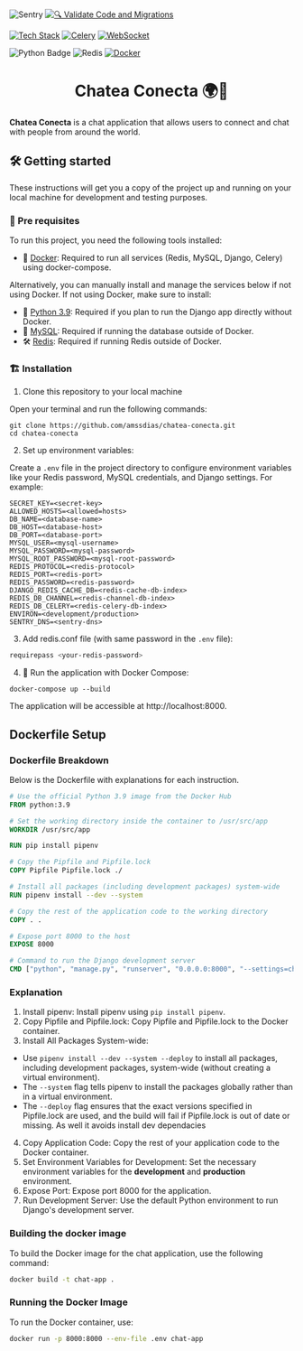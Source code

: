 [python-download]: https://www.python.org/downloads/
[docker-download]: https://www.docker.com/get-started/
[mysql-download]: https://www.mysql.com/downloads/
[redis-download]: https://redis.io/download/

![Sentry](https://img.shields.io/badge/Sentry-Monitoring-informational?logo=sentry&color=362D59)
[![🔍 Validate Code and Migrations](https://github.com/amssdias/chatea-conecta/actions/workflows/django-ci.yml/badge.svg)](https://github.com/amssdias/chatea-conecta/actions/workflows/django-ci.yml)

[![Tech Stack](https://img.shields.io/badge/Stack-Django%20%7C%20Celery%20%7C%20WebSocket-4285F4)]()
[![Celery](https://img.shields.io/badge/Celery-4caf50?logo=celery&logoColor=white)](https://docs.celeryproject.org/)
[![WebSocket](https://img.shields.io/badge/WebSocket-007acc?logo=websocket&logoColor=white)](https://developer.mozilla.org/en-US/docs/Web/API/WebSockets_API)

![Python Badge](https://img.shields.io/badge/Python-3.9-blue?logo=python)
![Redis](https://img.shields.io/badge/redis-%23DD0031.svg?style=flat&logo=redis&logoColor=white)
[![Docker](https://badgen.net/badge/icon/docker?icon=docker&label)](https://https://docker.com/)

<h1 align=center>Chatea Conecta 🌍💬</h1>

**Chatea Conecta** is a chat application that allows users to connect and chat with people from around the world.

## 🛠️ Getting started

These instructions will get you a copy of the project up and running on your local machine for development and testing purposes.

### 🔧 Pre requisites

To run this project, you need the following tools installed:

- 🐳 [Docker][docker-download]: Required to run all services (Redis, MySQL, Django, Celery) using docker-compose.

Alternatively, you can manually install and manage the services below if not using Docker.
If not using Docker, make sure to install:

- 🐍 [Python 3.9][python-download]: Required if you plan to run the Django app directly without Docker.
- 🐬 [MySQL][mysql-download]: Required if running the database outside of Docker.
- 🛠️ [Redis][redis-download]: Required if running Redis outside of Docker.


### 🏗️ Installation


1. Clone this repository to your local machine

Open your terminal and run the following commands:


```shell
git clone https://github.com/amssdias/chatea-conecta.git
cd chatea-conecta
```
   
2. Set up environment variables:

Create a `.env` file in the project directory to configure environment variables like your Redis password, MySQL credentials, and Django settings. For example:

```shell
SECRET_KEY=<secret-key>
ALLOWED_HOSTS=<allowed=hosts>
DB_NAME=<database-name>
DB_HOST=<database-host>
DB_PORT=<database-port>
MYSQL_USER=<mysql-username>
MYSQL_PASSWORD=<mysql-password>
MYSQL_ROOT_PASSWORD=<mysql-root-password>
REDIS_PROTOCOL=<redis-protocol>
REDIS_PORT=<redis-port>
REDIS_PASSWORD=<redis-password>
DJANGO_REDIS_CACHE_DB=<redis-cache-db-index>
REDIS_DB_CHANNEL=<redis-channel-db-index>
REDIS_DB_CELERY=<redis-celery-db-index>
ENVIRON=<development/production>
SENTRY_DNS=<sentry-dns>
```

3. Add redis.conf file (with same password in the `.env` file):

```bash
requirepass <your-redis-password>
```

4. 🚀 Run the application with Docker Compose:

```shell
docker-compose up --build
```

The application will be accessible at http://localhost:8000.



## Dockerfile Setup


### Dockerfile Breakdown

Below is the Dockerfile with explanations for each instruction.

```dockerfile
# Use the official Python 3.9 image from the Docker Hub
FROM python:3.9

# Set the working directory inside the container to /usr/src/app
WORKDIR /usr/src/app

RUN pip install pipenv

# Copy the Pipfile and Pipfile.lock
COPY Pipfile Pipfile.lock ./

# Install all packages (including development packages) system-wide
RUN pipenv install --dev --system

# Copy the rest of the application code to the working directory
COPY . .

# Expose port 8000 to the host
EXPOSE 8000

# Command to run the Django development server
CMD ["python", "manage.py", "runserver", "0.0.0.0:8000", "--settings=chat_connect.settings.settings_development"]
```

### Explanation
1. Install pipenv: Install pipenv using ```pip install pipenv```.
2. Copy Pipfile and Pipfile.lock: Copy Pipfile and Pipfile.lock to the Docker container.
3. Install All Packages System-wide:
  - Use ```pipenv install --dev --system --deploy``` to install all packages, including development packages, system-wide (without creating a virtual environment).
  - The ```--system``` flag tells pipenv to install the packages globally rather than in a virtual environment.
  - The ```--deploy``` flag ensures that the exact versions specified in Pipfile.lock are used, and the build will fail if Pipfile.lock is out of date or missing. As well it avoids install dev dependacies
4. Copy Application Code: Copy the rest of your application code to the Docker container.
5. Set Environment Variables for Development: Set the necessary environment variables for the **development** and **production** environment.
6. Expose Port: Expose port 8000 for the application.
7. Run Development Server: Use the default Python environment to run Django's development server.


### Building the docker image

To build the Docker image for the chat application, use the following command:
```bash
docker build -t chat-app .
```

### Running the Docker Image

To run the Docker container, use:
```bash
docker run -p 8000:8000 --env-file .env chat-app
```
